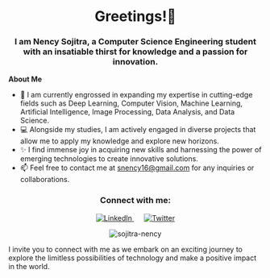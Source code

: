 <h1 align="center">Greetings!👋</h1>
<h3 align="center">I am Nency Sojitra, a Computer Science Engineering student with an insatiable thirst for knowledge and a passion for innovation.</h3>

**About Me**
- 🌱 I am currently engrossed in expanding my expertise in cutting-edge fields such as Deep Learning, Computer Vision, Machine Learning, Artificial Intelligence, Image Processing, Data Analysis, and Data Science.
- 💻 Alongside my studies, I am actively engaged in diverse projects that allow me to apply my knowledge and explore new horizons.
- ✨ I find immense joy in acquiring new skills and harnessing the power of emerging technologies to create innovative solutions.
- 📫 Feel free to contact me at snency16@gmail.com for any inquiries or collaborations.

<h3 align="center">Connect with me:</h3>
<p align="center">
  <a target="_blank" href="https://www.linkedin.com/in/sojitra-nency-3509bb220/">
    <img src="https://img.shields.io/badge/linkedin-%230077B5.svg?&style=for-the-badge&logo=linkedin&logoColor=white" alt="LinkedIn">
  </a>
  &nbsp;&nbsp;&nbsp;&nbsp;
  <a target="_blank" href="https://twitter.com/NencySojitra">
    <img src="https://img.shields.io/badge/twitter-%231DA1F2.svg?&style=for-the-badge&logo=twitter&logoColor=white" alt="Twitter">
  </a>
</p>
<p align="center">
  <img align="center" src="https://github-readme-stats.vercel.app/api?username=sojitra-nency&show_icons=true&hide_border=true&theme=radical" alt="sojitra-nency" />
</p>

I invite you to connect with me as we embark on an exciting journey to explore the limitless possibilities of technology and make a positive impact in the world.
